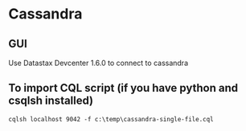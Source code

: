 # Cassandra

## GUI
Use Datastax Devcenter 1.6.0 to connect to cassandra

## To import CQL script (if you have python and csqlsh installed)
```
cqlsh localhost 9042 -f c:\temp\cassandra-single-file.cql
```
